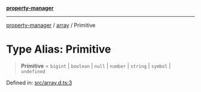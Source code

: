 [**property-manager**](../../README.md)

***

[property-manager](../../modules.md) / [array](../README.md) / Primitive

# Type Alias: Primitive

> **Primitive** = `bigint` \| `boolean` \| `null` \| `number` \| `string` \| `symbol` \| `undefined`

Defined in: [src/array.d.ts:3](https://github.com/snowyu/property-manager.js/blob/0a9d329d6dc8235fcbd7381e69042a60653674b6/src/array.d.ts#L3)
